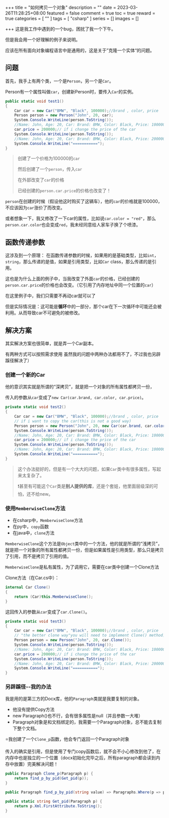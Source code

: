 +++
title = "如何拷贝一个对象"
description = ""
date = 2023-03-26T11:28:25+08:00
featured = false
comment = true
toc = true
reward = true
categories = [
  ""
]
tags = [
  "csharp"
]
series = []
images = []

+++
这是我工作中遇到的一个bug，困扰了我一个下午。

但是我会用一个好理解的例子来说明。

应该在所有面向对象编程语言中是通用的，这是关于”克隆一个实体“的问题。
<!--more-->
## 问题
首先，我手上有两个类，一个是`Person`，另一个是`Car`。

Person有一个属性叫做`car`，创建新Person时，要传入`Car`的实例。


```csharp
public static void test1()
{
    Car car = new Car("BMW", "Black", 100000);//brand , color, price
    Person person = new Person("John", 20, car);
    System.Console.WriteLine(person.ToString());
    //Name: John, Age: 20, Car: Brand: BMW, Color: Black, Price: 100000
    car.price = 200000;// if i change the price of the car
    System.Console.WriteLine(person.ToString());
    //Name: John, Age: 20, Car: Brand: BMW, Color: Black, Price: 200000
    System.Console.WriteLine("===========");
}
```
> 创建了一个价格为100000的`car`
> 
> 然后创建了一个`person`，传入`car`
>
> 在外部改变了`car`的价格
>
> 已经创建的`person.car.price`的价格也改变了！

`person`在创建的时候（假设他这时购买了这辆车），他的`car`的价格就是100000，不应该因为`car`涨价了而改变。

或者想象一下，我又修改了一下car的属性，比如说`car.color = "red"`，那么`person.car.color`也会变成`red`，我未经同意给人家车子换了个喷漆。

## 函数传递参数
这涉及到一个原理：
在函数传递参数的时候，如果用的是基础类型，比如`int`，`string`，那么传递的是值，如果是引用类型，比如`Car` class，那么传递的是引用。

这也是为什么上面的例子中，当我改变了外面`car`的价格，已经创建的`person.car.price`的价格也会改变。（它引用了内存地址中同一个位置的`car`）

在这里例子中，我们只需要不再动car就可以了

但是实际情况是：这可能是**循环**中的一部分，那个car在下一次循环中可能还会被利用。从而导致car不可避免的被修改。

## 解决方案
其实解决方案也很简单，就是弄一个Car副本。

有两种方式可以按照需求使用
虽然我的问题中两种办法都用不了，不过我也另辟蹊径解决了）

### 创建一个新的Car
他的意识其实就是所谓的“深拷贝”，就是把一个对象的所有属性都拷贝一份，

传入的参数从`car`变成了`new Car(car.brand, car.color, car.price)`。

```csharp
private static void test2()
{
    Car car = new Car("BMW", "Black", 100000);//brand , color, price
    // if i want to copy the car(this is not a good way)
    Person person = new Person("John", 20, new Car(car.brand, car.color, car.price));
    System.Console.WriteLine(person.ToString());
    //Name: John, Age: 20, Car: Brand: BMW, Color: Black, Price: 100000
    car.price = 200000;// if i change the price of the car
    System.Console.WriteLine(person.ToString());
    //Name: John, Age: 20, Car: Brand: BMW, Color: Black, Price: 100000
    System.Console.WriteLine("===========");
}
```
> 这个办法挺好的，但是有一个大大的问题，如果`Car`类中有很多属性，写起来太复杂了。
> 
> ❗️甚至有可能这个`Car`类是**别人提供的库**，还是个套娃，他里面层级深的可怕，还不给new。

### 使用`MemberwiseClone`方法
* 在csharp中，`MemberwiseClone`方法
* 在py中，`copy`函数
* 在java中，`clone`方法

`MemberwiseClone`这个方法是`Object`类中的一个方法，他的就是所谓的“浅拷贝”，就是把一个对象的所有属性都拷贝一份，但是如果属性是引用类型，那么只是拷贝了引用，而不是拷贝了引用的值。

`MemberwiseClone`是私有属性，为了调用它，需要在car类中创建一个Clone方法

Clone方法（在Car.cs中）：

```csharp
internal Car Clone()
{
    return (Car)this.MemberwiseClone();
}
```

这回传入的参数从`car`变成了`car.Clone()`。
```csharp
private static void test3()
{
    Car car = new Car("BMW", "Black", 100000);//brand , color, price
    // "the better clone way"you will need to implement Clone() method，go see the colne method in Car.cs
    Person person = new Person("John", 20, car.Clone()); 
    System.Console.WriteLine(person.ToString());
    //Name: John, Age: 20, Car: Brand: BMW, Color: Black, Price: 100000
    car.price = 200000;// if i change the price of the car
    System.Console.WriteLine(person.ToString());
    //Name: John, Age: 20, Car: Brand: BMW, Color: Black, Price: 200000
    System.Console.WriteLine("===========");
}
```

### 另辟蹊径--我的办法
我是用的是第三方的Docx库，他的`Paragraph`类就是我要复制的对象。



- 他没有提供Copy方法
- new Paragraph()也不行，会有很多属性是null（并且参数一大堆）
- Paragraph对象是和文档绑定的，我需要一个Paragraph对象，总不能去复制下整个文档。

⭐️我创建了一个`Clone_p`函数，他会专门返回一个Paragraph对象

传入的确实是引用，但是使用了专门copy函数后，就不会不小心修改到他了，在内存中也是独立的一个位置（docx初始化完毕之后，所有paragraph都会读到内存中放置）完美解决问题！

```csharp
public Paragraph Clone_p(Paragraph p) {
    return find_p_by_pid(Get_pid(p));
}

public Paragraph find_p_by_pid(string value) => Paragraphs.Where(p => p.Xml.FirstAttribute.ToString()==value).ToList()[0];

public static string Get_pid(Paragraph p) {
    return p.Xml.FirstAttribute.ToString();
}
```
